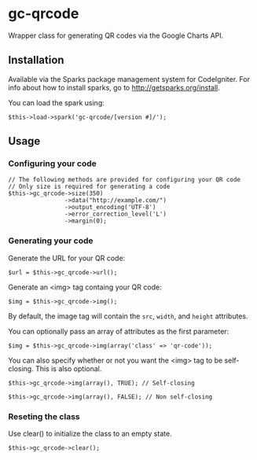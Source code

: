 # gc-qrcode

Wrapper class for generating QR codes via the Google Charts API.

## Installation

Available via the Sparks package management system for CodeIgniter.  For info about how to install sparks, go to http://getsparks.org/install.

You can load the spark using:

    $this->load->spark('gc-qrcode/[version #]/');

## Usage

### Configuring your code

    // The following methods are provided for configuring your QR code
    // Only size is required for generating a code
    $this->gc_qrcode->size(350)
                    ->data("http://example.com/")
                    ->output_encoding('UTF-8')
                    ->error_correction_level('L')
                    ->margin(0);

### Generating your code

Generate the URL for your QR code:

    $url = $this->gc_qrcode->url();

Generate an &lt;img&gt; tag containg your QR code:

    $img = $this->gc_qrcode->img();

By default, the image tag will contain the `src`, `width`, and `height` attributes.

You can optionally pass an array of attributes as the first parameter:

    $img = $this->gc_qrcode->img(array('class' => 'qr-code'));

You can also specify whether or not you want the &lt;img&gt; tag to be self-closing.  This is also optional.

    $this->gc_qrcode->img(array(), TRUE); // Self-closing
    
    $this->gc_qrcode->img(array(), FALSE); // Non self-closing

### Reseting the class

Use clear() to initialize the class to an empty state.

    $this->gc_qrcode->clear();

